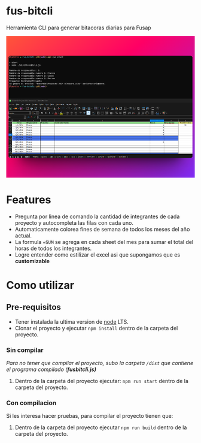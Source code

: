 # fus-bitcli

Herramienta CLI para generar bitacoras diarias para Fusap

![Mockupimage](./assets/mockup.png "mockup")

# Features

- Pregunta por linea de comando la cantidad de integrantes de cada proyecto y autocompleta las filas con cada uno.
- Automaticamente colorea fines de semana de todos los meses del año actual.
- La formula `=SUM` se agrega en cada sheet del mes para sumar el total del horas de todos los integrantes.
- Logre entender como estilizar el excel asi que supongamos que es **customizable**

# Como utilizar

## Pre-requisitos

- Tener instalada la ultima version de [node](https://nodejs.org/en) LTS.
- Clonar el proyecto y ejecutar `npm install` dentro de la carpeta del proyecto.

### Sin compilar

*Para no tener que compilar el proyecto, subo la carpeta `/dist` que contiene el programa compilado (**fusbitcli.js)***

1. Dentro de la carpeta del proyecto ejecutar: `npm run start` dentro de la carpeta del proyecto.

### Con compilacion

Si les interesa hacer pruebas, para compilar el proyecto tienen que:

1. Dentro de la carpeta del proyecto ejecutar `npm run build` dentro de la carpeta del proyecto.